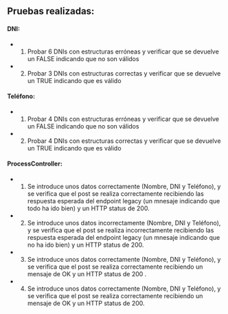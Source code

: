## Pruebas realizadas:
#### DNI:
- 1. Probar 6 DNIs con estructuras erróneas y verificar que se devuelve un FALSE indicando que no son válidos
- 2. Probar 3 DNIs con estructuras correctas y verificar que se devuelve un TRUE indicando que es válido

#### Teléfono:
- 1. Probar 4 DNIs con estructuras erróneas y verificar que se devuelve un FALSE indicando que no son válidos
- 2. Probar 4 DNIs con estructuras correctas y verificar que se devuelve un TRUE indicando que es válido

#### ProcessController:
- 1. Se introduce unos datos correctamente (Nombre, DNI y Teléfono), y se verifica que el post se realiza correctamente recibiendo las respuesta esperada del endpoint legacy (un mnesaje indicando que todo ha ido bien) y un HTTP status de 200.
- 2. Se introduce unos datos incorrectamente (Nombre, DNI y Teléfono), y se verifica que el post se realiza incorrectamente recibiendo las respuesta esperada del endpoint legacy (un mnesaje indicando que no ha ido bien) y un HTTP status de 200.
- 3. Se introduce unos datos correctamente (Nombre, DNI y Teléfono), y se verifica que el post se realiza correctamente recibiendo un mensaje de OK y un HTTP status de 200 .
- 4. Se introduce unos datos correctamente (Nombre, DNI y Teléfono), y se verifica que el post se realiza correctamente recibiendo un mensaje de OK y un HTTP status de 200.
